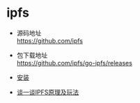 # ipfs

- 源码地址  
    <https://github.com/ipfs>

- 包下载地址  
    <https://github.com/ipfs/go-ipfs/releases>

- [安装](install.md)
- [谈一谈IPFS原理及玩法](doc01/readme.md)
